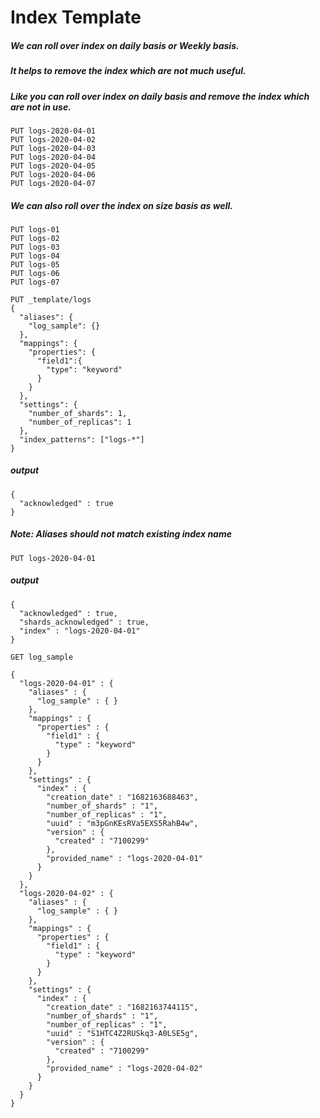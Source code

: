 # Index Template

##### We can roll over index on daily basis or Weekly basis.

##### It helps to remove the index which are not much useful.

##### Like you can roll over index on daily basis and remove the index which are not in use.

````
PUT logs-2020-04-01
PUT logs-2020-04-02
PUT logs-2020-04-03
PUT logs-2020-04-04
PUT logs-2020-04-05
PUT logs-2020-04-06
PUT logs-2020-04-07
````
##### We can also roll over the index on size basis as well.
````
PUT logs-01
PUT logs-02
PUT logs-03
PUT logs-04
PUT logs-05
PUT logs-06
PUT logs-07
````
````
PUT _template/logs
{
  "aliases": {
    "log_sample": {}
  },
  "mappings": {
    "properties": {
      "field1":{
        "type": "keyword"
      }
    }
  },
  "settings": {
    "number_of_shards": 1,
    "number_of_replicas": 1
  },
  "index_patterns": ["logs-*"]
}
````
##### output

````
{
  "acknowledged" : true
}
````
##### Note: Aliases should not match existing index name

````
PUT logs-2020-04-01
````
##### output
````
{
  "acknowledged" : true,
  "shards_acknowledged" : true,
  "index" : "logs-2020-04-01"
}
````
````
GET log_sample
````
````
{
  "logs-2020-04-01" : {
    "aliases" : {
      "log_sample" : { }
    },
    "mappings" : {
      "properties" : {
        "field1" : {
          "type" : "keyword"
        }
      }
    },
    "settings" : {
      "index" : {
        "creation_date" : "1682163688463",
        "number_of_shards" : "1",
        "number_of_replicas" : "1",
        "uuid" : "m3pGnKEsRVa5EXS5RahB4w",
        "version" : {
          "created" : "7100299"
        },
        "provided_name" : "logs-2020-04-01"
      }
    }
  },
  "logs-2020-04-02" : {
    "aliases" : {
      "log_sample" : { }
    },
    "mappings" : {
      "properties" : {
        "field1" : {
          "type" : "keyword"
        }
      }
    },
    "settings" : {
      "index" : {
        "creation_date" : "1682163744115",
        "number_of_shards" : "1",
        "number_of_replicas" : "1",
        "uuid" : "S1HTC4Z2RUSkq3-A0LSE5g",
        "version" : {
          "created" : "7100299"
        },
        "provided_name" : "logs-2020-04-02"
      }
    }
  }
}
````

